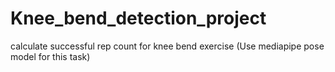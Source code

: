 # Knee_bend_detection_project
calculate successful rep count for knee bend exercise (Use mediapipe  pose model for this task)
